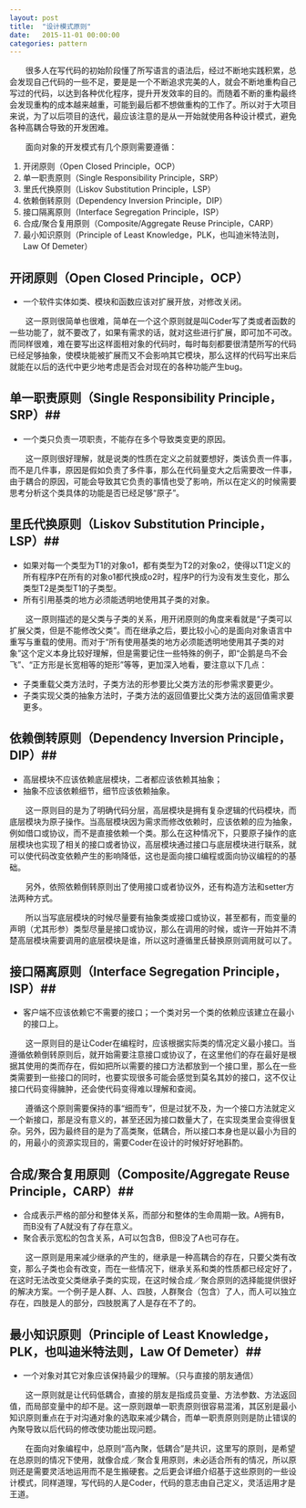 ```yaml
---
layout: post
title:  "设计模式原则"
date:   2015-11-01 00:00:00
categories: pattern
---
```

&emsp;&emsp;很多人在写代码的初始阶段懂了所写语言的语法后，经过不断地实践积累，总会发现自己代码的一些不足，要是是一个不断追求完美的人，就会不断地重构自己写过的代码，以达到各种优化程序，提升开发效率的目的。而随着不断的重构最终会发现重构的成本越来越重，可能到最后都不想做重构的工作了。所以对于大项目来说，为了以后项目的迭代，最应该注意的是从一开始就使用各种设计模式，避免各种高耦合导致的开发困难。

&emsp;&emsp;面向对象的开发模式有几个原则需要遵循：

1. 开闭原则（Open Closed Principle，OCP）
2. 单一职责原则（Single Responsibility Principle，SRP）
3. 里氏代换原则（Liskov Substitution Principle，LSP）
4. 依赖倒转原则（Dependency Inversion Principle，DIP）
5. 接口隔离原则（Interface Segregation Principle，ISP）
6. 合成/聚合复用原则（Composite/Aggregate Reuse Principle，CARP）
7. 最小知识原则（Principle of Least Knowledge，PLK，也叫迪米特法则，Law Of Demeter）

## 开闭原则（Open Closed Principle，OCP） ##
* 一个软件实体如类、模块和函数应该对扩展开放，对修改关闭。

&emsp;&emsp;这一原则很简单也很难，简单在一个这个原则就是叫Coder写了类或者函数的一些功能了，就不要改了，如果有需求的话，就对这些进行扩展，即可加不可改。而同样很难，难在要写出这样面相对象的代码时，每时每刻都要很清楚所写的代码已经足够抽象，使模块能被扩展而又不会影响其它模块，那么这样的代码写出来后就能在以后的迭代中更少地考虑是否会对现在的各种功能产生bug。

## 单一职责原则（Single Responsibility Principle，SRP）##
* 一个类只负责一项职责，不能存在多个导致类变更的原因。

&emsp;&emsp;这一原则很好理解，就是说类的性质在定义之前就要想好，类该负责一件事，而不是几件事，原因是假如负责了多件事，那么在代码量变大之后需要改一件事，由于耦合的原因，可能会导致其它负责的事情也受了影响，所以在定义的时候需要思考分析这个类具体的功能是否已经足够“原子”。

## 里氏代换原则（Liskov Substitution Principle，LSP）##
* 如果对每一个类型为T1的对象o1，都有类型为T2的对象o2，使得以T1定义的所有程序P在所有的对象o1都代换成o2时，程序P的行为没有发生变化，那么类型T2是类型T1的子类型。
* 所有引用基类的地方必须能透明地使用其子类的对象。

&emsp;&emsp;这一原则描述的是父类与子类的关系，用开闭原则的角度来看就是“子类可以扩展父类，但是不能修改父类”。而在继承之后，要比较小心的是面向对象语言中重写与重载的使用。而对于“所有使用基类的地方必须能透明地使用其子类的对象”这个定义本身比较好理解，但是需要记住一些特殊的例子，即“企鹅是鸟不会飞”、“正方形是长宽相等的矩形”等等，更加深入地看，要注意以下几点：

* 子类重载父类方法时，子类方法的形参要比父类方法的形参需求要更少。
* 子类实现父类的抽象方法时，子类方法的返回值要比父类方法的返回值需求要更多。

## 依赖倒转原则（Dependency Inversion Principle，DIP）## 
* 高层模块不应该依赖底层模块，二者都应该依赖其抽象；
* 抽象不应该依赖细节，细节应该依赖抽象。

&emsp;&emsp;这一原则目的是为了明确代码分层，高层模块是拥有复杂逻辑的代码模块，而底层模块为原子操作。当高层模块因为需求而修改依赖时，应该依赖的应为抽象，例如借口或协议，而不是直接依赖一个类。那么在这种情况下，只要原子操作的底层模块也实现了相关的接口或者协议，高层模块通过接口与底层模块进行联系，就可以使代码改变依赖产生的影响降低，这也是面向接口编程或面向协议编程的的基础。

&emsp;&emsp;另外，依照依赖倒转原则出了使用接口或者协议外，还有构造方法和setter方法两种方式。

&emsp;&emsp;所以当写底层模块的时候尽量要有抽象类或接口或协议，甚至都有，而变量的声明（尤其形参）类型尽量是接口或协议，那么在调用的时候，或许一开始并不清楚高层模块需要调用的底层模块是谁，所以这时遵循里氏替换原则调用就可以了。

## 接口隔离原则（Interface Segregation Principle，ISP）##
* 客户端不应该依赖它不需要的接口；一个类对另一个类的依赖应该建立在最小的接口上。

&emsp;&emsp;这一原则目的是让Coder在编程时，应该根据实际类的情况定义最小接口。当遵循依赖倒转原则后，就开始需要注意接口或协议了，在这里他们的存在最好是根据其使用的类而存在，假如把所以需要的接口方法都放到一个接口里，那么在一些类需要到一些接口的同时，也要实现很多可能会感觉到莫名其妙的接口，这不仅让接口代码变得臃肿，还会使代码变得难以理解和查阅。

&emsp;&emsp;遵循这个原则需要保持的事“细而专”，但是过犹不及，为一个接口方法就定义一个新接口，那是没有意义的，甚至还因为接口数量大了，在实现类里会变得很复杂。另外，因为最终目的是为了高类聚，低耦合，所以接口本身也是以最小为目的的，用最小的资源实现目的，需要Coder在设计的时候好好地斟酌。

## 合成/聚合复用原则（Composite/Aggregate Reuse Principle，CARP）##
* 合成表示严格的部分和整体关系，而部分和整体的生命周期一致。A拥有B，而B没有了A就没有了存在意义。
* 聚合表示宽松的包含关系，A可以包含B，但B没了A也可存在。

&emsp;&emsp;这一原则是用来减少继承的产生的，继承是一种高耦合的存在，只要父类有改变，那么子类也会有改变，而在一些情况下，继承关系和类的性质都已经定好了，在这时无法改变父类继承子类的实现，在这时候合成／聚合原则的选择能提供很好的解决方案。一个例子是人群、人、四肢，人群聚合（包含）了人，而人可以独立存在，四肢是人的部分，四肢脱离了人是存在不了的。

## 最小知识原则（Principle of Least Knowledge，PLK，也叫迪米特法则，Law Of Demeter）##
* 一个对象对其它对象应该保持最少的理解。（只与直接的朋友通信）

&emsp;&emsp;这一原则就是让代码低耦合，直接的朋友是指成员变量、方法参数、方法返回值，而局部变量中的却不是。这一原则跟单一职责原则很容易混淆，其区别是最小知识原则重点在于对沟通对象的选取来减少耦合，而单一职责原则则是防止错误的內聚导致以后代码的修改使功能出现问题。

&emsp;&emsp;在面向对象编程中，总原则“高內聚，低耦合”是共识，这里写的原则，是希望在总原则的情况下使用，就像合成／聚合复用原则，未必适合所有的情况，所以原则还是需要灵活地运用而不是生搬硬套。之后更会详细介绍基于这些原则的一些设计模式，同样道理，写代码的人是Coder，代码的意志由自己定义，灵活运用才是王道。


